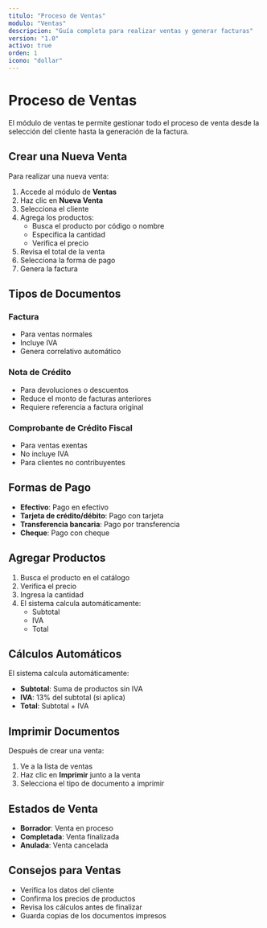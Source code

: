 ```yaml
---
titulo: "Proceso de Ventas"
modulo: "Ventas"
descripcion: "Guía completa para realizar ventas y generar facturas"
version: "1.0"
activo: true
orden: 1
icono: "dollar"
---
```


# Proceso de Ventas

El módulo de ventas te permite gestionar todo el proceso de venta desde la selección del cliente hasta la generación de la factura.

## Crear una Nueva Venta

Para realizar una nueva venta:

1. Accede al módulo de **Ventas**
2. Haz clic en **Nueva Venta**
3. Selecciona el cliente
4. Agrega los productos:
   - Busca el producto por código o nombre
   - Especifica la cantidad
   - Verifica el precio
5. Revisa el total de la venta
6. Selecciona la forma de pago
7. Genera la factura

## Tipos de Documentos

### Factura
- Para ventas normales
- Incluye IVA
- Genera correlativo automático

### Nota de Crédito
- Para devoluciones o descuentos
- Reduce el monto de facturas anteriores
- Requiere referencia a factura original

### Comprobante de Crédito Fiscal
- Para ventas exentas
- No incluye IVA
- Para clientes no contribuyentes

## Formas de Pago

- **Efectivo**: Pago en efectivo
- **Tarjeta de crédito/débito**: Pago con tarjeta
- **Transferencia bancaria**: Pago por transferencia
- **Cheque**: Pago con cheque

## Agregar Productos

1. Busca el producto en el catálogo
2. Verifica el precio
3. Ingresa la cantidad
4. El sistema calcula automáticamente:
   - Subtotal
   - IVA
   - Total

## Cálculos Automáticos

El sistema calcula automáticamente:

- **Subtotal**: Suma de productos sin IVA
- **IVA**: 13% del subtotal (si aplica)
- **Total**: Subtotal + IVA

## Imprimir Documentos

Después de crear una venta:

1. Ve a la lista de ventas
2. Haz clic en **Imprimir** junto a la venta
3. Selecciona el tipo de documento a imprimir

## Estados de Venta

- **Borrador**: Venta en proceso
- **Completada**: Venta finalizada
- **Anulada**: Venta cancelada

## Consejos para Ventas

- Verifica los datos del cliente
- Confirma los precios de productos
- Revisa los cálculos antes de finalizar
- Guarda copias de los documentos impresos
